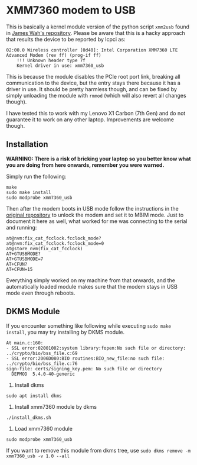 # XMM7360 modem to USB

This is basically a kernel module version of the python script `xmm2usb` found
in [James Wah's repository](https://github.com/abrasive/xmm7360). Please be
aware that this is a hacky approach that results the device to be reported by
lcpci as:

```
02:00.0 Wireless controller [0d40]: Intel Corporation XMM7360 LTE Advanced Modem (rev ff) (prog-if ff)
	!!! Unknown header type 7f
	Kernel driver in use: xmm7360_usb
```

This is because the module disables the PCIe root port link, breaking all
communication to the device, but the entry stays there because it has a driver
in use. It should be pretty harmless though, and can be fixed by simply
unloading the module with `rmmod` (which will also revert all changes though).

I have tested this to work with my Lenovo X1 Carbon (7th Gen) and do not
guarantee it to work on any other laptop. Improvements are welcome though.

## Installation

**WARNING: There is a risk of bricking your laptop so you better know what you
are doing from here onwards, remember you were warned.**

Simply run the following:

```
make
sudo make install
sudo modprobe xmm7360_usb
```

Then after the modem boots in USB mode follow the instructions in the [original
repository](https://github.com/abrasive/xmm7360) to unlock the modem and set it
to MBIM mode. Just to document it here as well, what worked for me was
connecting to the serial and running:

```
at@nvm:fix_cat_fcclock.fcclock_mode?
at@nvm:fix_cat_fcclock.fcclock_mode=0
at@store_nvm(fix_cat_fcclock)
AT+GTUSBMODE?
AT+GTUSBMODE=7
AT+CFUN?
AT+CFUN=15
```

Everything simply worked on my machine from that onwards, and the automatically
loaded module makes sure that the modem stays in USB mode even through reboots.

## DKMS Module

If you encounter something like following while executing `sudo make install`, you may try installing by DKMS module.

```
At main.c:160:
- SSL error:02001002:system library:fopen:No such file or directory: ../crypto/bio/bss_file.c:69
- SSL error:2006D080:BIO routines:BIO_new_file:no such file: ../crypto/bio/bss_file.c:76
sign-file: certs/signing_key.pem: No such file or directory
  DEPMOD  5.4.0-40-generic
```

1. Install dkms
```
sudo apt install dkms
```

1. Install xmm7360 module by dkms
```
./install_dkms.sh
```

1. Load xmm7360 module
```
sudo modprobe xmm7360_usb
```

If you want to remove this module from dkms tree, use `sudo dkms remove -m xmm7360_usb -v 1.0 --all`